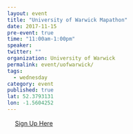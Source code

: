 ```yaml
---
layout: event 
title: "University of Warwick Mapathon"
date: 2017-11-15
pre-event: true
time: "11:00am-1:00pm"
speaker:
twitter: ""
organization: University of Warwick
permalink: event/uofwarwick/
tags:
  - wednesday 
category: event
published: true
lat: 52.3793131
lon: -1.5604252
---
```

　
[Sign Up Here](https://www.eventbrite.com/e/warwick-osm-geoweek-gisc-and-mapping-session-tickets-39552628978)
